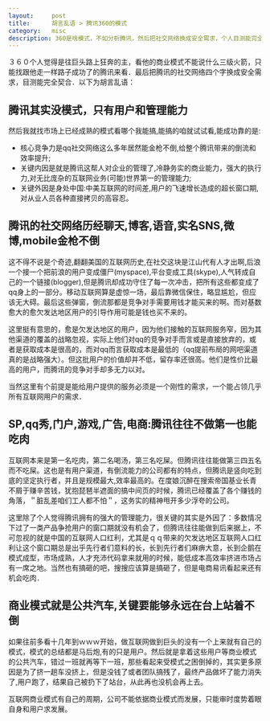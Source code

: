```yaml
---
layout:     post
title:      胡言乱语 > 腾讯360的模式
category:   misc
description: 360是啥模式，不如分析腾讯，然后把社交网络换成安全需求，个人目测能完全契合．其实这个模式就是没模式，只有用户和管理能力．腾讯的核心竞争力是社交网络的渠道价值带来的成本消减，关键内因当然还是人的管理，关键外因是中国相比美国的时间差，中国的互联网人口红利。
---
```


３６０个人觉得是往巨头路上狂奔的主，看他的商业模式不能说什么三级火箭，只能找跟他走一样路子成功了的腾讯来看．最后把腾讯的社交网络四个字换成安全需求，目测能完全契合．以下为胡言乱语：

## 腾讯其实没模式，只有用户和管理能力

然后我就找市场上已经成熟的模式看哪个我能搞,能搞的咱就试试看,能成功靠的是:

- 核心竞争力是qq社交网络这么多年居然能金枪不倒,给整个腾讯带来的倒流和效率提升;
- 关键内因是就是腾讯这帮人对企业的管理了,冷静务实的商业能力，强大的执行力,对无比庞杂的互联网业务(可能)世界第一的管理能力;
- 关键外因是身处中国:中美互联网的时间差,用户的飞速增长造成的超长窗口期,对从业人员各种直接拷贝的高容忍。

## 腾讯的社交网络历经聊天,博客,语音,实名SNS,微博,mobile金枪不倒

这不得不说是个奇迹,翻翻美国的互联网历史,在社交这块是江山代有人才出啊,后浪一个接一个把前浪的用户变成僵尸(myspace),平台变成工具(skype),人气转成自己的一个链接(blogger),但是腾讯却成功守住了每一次冲击，把所有这些都变成了qq身上的一部分。移动互联网算是虚惊一场，最后靠微信保住，略显尴尬，但应该无大碍。最后这些弹窗，倒流那都是竞争对手需要用钱才能买来的啊。而对基数愈大的愈欠发达地区用户的引导作用可能是钱也买不来的。

这里挺有意思的，愈是欠发达地区的用户，因为他们接触的互联网服务窄，因为其他渠道的覆盖的战略忽视，实际上他们对qq的竞争对手而言或是直接放弃的，或者是获取成本是很高的，而对qq而言获取成本是最低的（qq提前布局的网吧渠道真的是战略强大）。但这批用户的价值却并不低，留存率还很高。他们是性价比最高的用户，而腾讯的竞争对手却多无力以对。

当然这里有个前提是能给用户提供的服务必须是一个刚性的需求，一个能占领几乎所有互联网用户的需求．

## SP,qq秀,门户,游戏,广告,电商:腾讯往往不做第一也能吃肉

互联网本来是第一名吃肉，第二名喝汤，第三名吃屎。但腾讯往往能做第三四五名而不吃屎。这也是有用户渠道，有倒流能力的公司都有的特点，但腾讯是竖向吃到底的坚定执行者，并且是规模最大,效率最高的。在度娘沉醉在搜索帝国基业长青不屑于赚辛苦钱，犹抱琵琶半遮面的搞中间页的时候，腾讯已经覆盖了各个赚钱的角落，＂脏乱差咱们工人都不怕＂，这务实的精神甩开多少浮夸的公司。

这里除了个人觉得腾讯拥有的强大的管理能力，很关键的其实是外因了：多数情况下过了一类产品争抢用户的窗口期就没有机会了，但腾讯往往能做到后来据上，不可忽视的就是中国的互联网人口红利，尤其是ｑｑ带来的欠发达地区互联网人口红利让这个窗口期总是出乎先行者们意料的长，长到先行者们麻痹大意，长到企鹅在模式成型，市场成熟，人才充沛代码拿来就用的时候，能低成本高效率挤进市场占有一席之地。当然也有搞砸的吧，搜搜应该算是搞砸了，但是电商易讯看起来还有机会吃肉．


## 商业模式就是公共汽车,关键要能够永远在台上站着不倒

如果往前多看十几年到ｗｗｗ开始，做互联网做到巨头的没有一个上来就有自己的模式，模式的总结都是马后炮,有的只是用户。然后就是拿着这些用户等商业模式的公共汽车，错过一班就再等下一班，那些看起来受模式之困倒掉的，其实更多原因是为了挤一趟车没挤上，但是没钱了或者团队搞残了，最终产品做坏了能力消失了,用户跑了，结果自己被扔下了站台，从此再也没机会再上去。

互联网商业模式有自己的周期，公司不能依据商业模式而发展，只能审时度势着眼自身和用户求发展。
